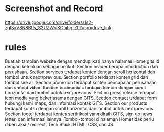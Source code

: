 # Screenshot and Record
https://drive.google.com/drive/folders/1s2-zgI3xVSN8BUs_S2UZWvjKCfqhg-ZL?usp=drive_link





# rules
Buatlah tampilan website dengan menduplikasi hanya halaman Home gits.id dengan ketentuan sebagai berikut:
Section header berupa introduction dari perushaan.
Section services terdapat konten dengan scroll horizontal dan tombol untuk next/previous.
Section portfolio terdapat konten grid dan tombol see all.
Section promotion terdapat konten pencapaian perusahaan dan embed video.
Section testimonials terdapat konten dengan scroll horizontal dan tombol untuk next/previous.
Section press release terdapat icon media yang bekerjasama dengan GITS.
Section contact terdapat form hubungi kami, maps, dan informasi kontak GITS.
Section our products terdapat konten dengan scroll horizontal dan tombol untuk next/previous.
Section footer terdapat konten sertifikasi yang diraih GITS, sign up news letter, dan informasi lainnya.
Tombol-tombol di halaman Home tidak perlu diberi aksi / redirect.
Tech Stack: HTML, CSS, dan JS.
